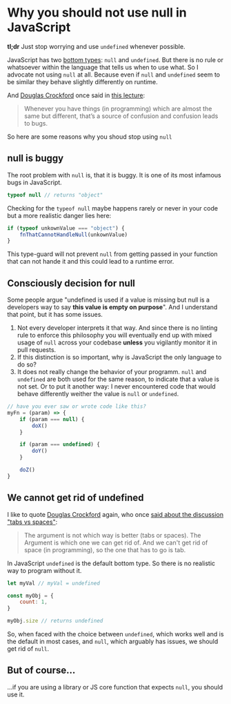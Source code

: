 # Why you should not use null in JavaScript

**tl;dr** Just stop worrying and use `undefined` whenever possible.

JavaScript has two [bottom types](https://en.wikipedia.org/wiki/Bottom_type): `null` and `undefined`. But there is no rule or whatsoever within the language that tells us when to use what.
So I advocate not using `null` at all. Because even if `null` and `undefined` seem to be similar they behave slightly differently on runtime.

And [Douglas Crockford](https://en.wikipedia.org/wiki/Douglas_Crockford) once said in [this lecture](https://youtu.be/DePE0ffiMf4?si=hAc4qHedn1GSRZVa):

> Whenever you have things (in programming) which are almost the same but different, that’s a source of confusion and confusion leads to bugs.

So here are some reasons why you shoud stop using `null`

## null is buggy

The root problem with `null` is, that it is buggy. It is one of its most infamous bugs in JavaScript.

```javascript
typeof null // returns "object"
```

Checking for the `typeof null` maybe happens rarely or never in your code but a more realistic danger lies here:

```javascript
if (typeof unkownValue === "object") {
    fnThatCannotHandleNull(unkownValue)
}
```

This type-guard will not prevent `null` from getting passed in your function that can not hande it and this could lead to a runtime error.

## Consciously decision for null

Some people argue "undefined is used if a value is missing but null is a developers way to say **this value is empty on purpose**".
And I understand that point, but it has some issues.

1. Not every developer interprets it that way. And since there is no linting rule to enforce this philosophy you will eventually end up with mixed usage of `null` across your codebase **unless** you vigilantly monitor it in pull requests.
2. If this distinction is so important, why is JavaScript the only language to do so?
3. It does not really change the behavior of your programm. `null` and `undefined` are both used for the same reason, to indicate that a value is not set.
   Or to put it another way: I never encountered code that would behave differently weither the value is `null` or `undefined`.

```javascript
// have you ever saw or wrote code like this?
myFn = (param) => {
    if (param === null) {
        doX()
    }

    if (param === undefined) {
        doY()
    }

    doZ()
}
```


## We cannot get rid of undefined

I like to quote [Douglas Crockford](https://en.wikipedia.org/wiki/Douglas_Crockford) again, who once [said about the discussion "tabs vs spaces"](https://www.youtube.com/watch?v=En8Ubs2k1O8&t=172):

> The argument is not which way is better (tabs or spaces). The Argument is which one we can get rid of. And we can't get rid of space (in programming), so the one that has to go is tab.

In JavaScript `undefined` is the default bottom type. So there is no realistic way to program without it.

```javascript
let myVal // myVal = undefined

const myObj = {
    count: 1,
}

myObj.size // returns undefined
```

So, when faced with the choice between `undefined`, which works well and is the default in most cases, and `null`, which arguably has issues, we should get rid of `null`.

## But of course...

...if you are using a library or JS core function that expects `null`, you should use it.
